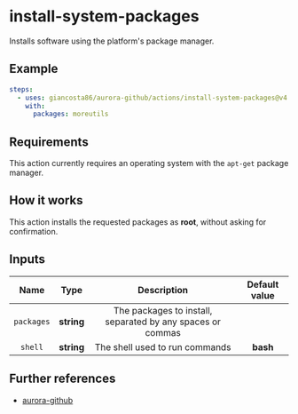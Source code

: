 # install-system-packages

Installs software using the platform's package manager.

## Example

```yaml
steps:
  - uses: giancosta86/aurora-github/actions/install-system-packages@v4
    with:
      packages: moreutils
```

## Requirements

This action currently requires an operating system with the `apt-get` package manager.

## How it works

This action installs the requested packages as **root**, without asking for confirmation.

## Inputs

|    Name    |    Type    |                        Description                         | Default value |
| :--------: | :--------: | :--------------------------------------------------------: | :-----------: |
| `packages` | **string** | The packages to install, separated by any spaces or commas |               |
|  `shell`   | **string** |               The shell used to run commands               |   **bash**    |

## Further references

- [aurora-github](../../README.md)
